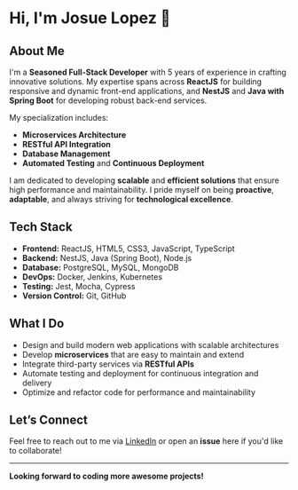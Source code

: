 # Hi, I'm Josue Lopez 👋

## About Me

I'm a **Seasoned Full-Stack Developer** with 5 years of experience in crafting innovative solutions. My expertise spans across **ReactJS** for building responsive and dynamic front-end applications, and **NestJS** and **Java with Spring Boot** for developing robust back-end services.

My specialization includes:
- **Microservices Architecture**
- **RESTful API Integration**
- **Database Management**
- **Automated Testing** and **Continuous Deployment**

I am dedicated to developing **scalable** and **efficient solutions** that ensure high performance and maintainability. I pride myself on being **proactive**, **adaptable**, and always striving for **technological excellence**.

## Tech Stack

- **Frontend:** ReactJS, HTML5, CSS3, JavaScript, TypeScript
- **Backend:** NestJS, Java (Spring Boot), Node.js
- **Database:** PostgreSQL, MySQL, MongoDB
- **DevOps:** Docker, Jenkins, Kubernetes
- **Testing:** Jest, Mocha, Cypress
- **Version Control:** Git, GitHub

## What I Do

- Design and build modern web applications with scalable architectures
- Develop **microservices** that are easy to maintain and extend
- Integrate third-party services via **RESTful APIs**
- Automate testing and deployment for continuous integration and delivery
- Optimize and refactor code for performance and maintainability

## Let’s Connect

Feel free to reach out to me via [LinkedIn](https://www.linkedin.com/in/josue-lopez-69b9011b0) or open an **issue** here if you'd like to collaborate!

---

**Looking forward to coding more awesome projects!**
